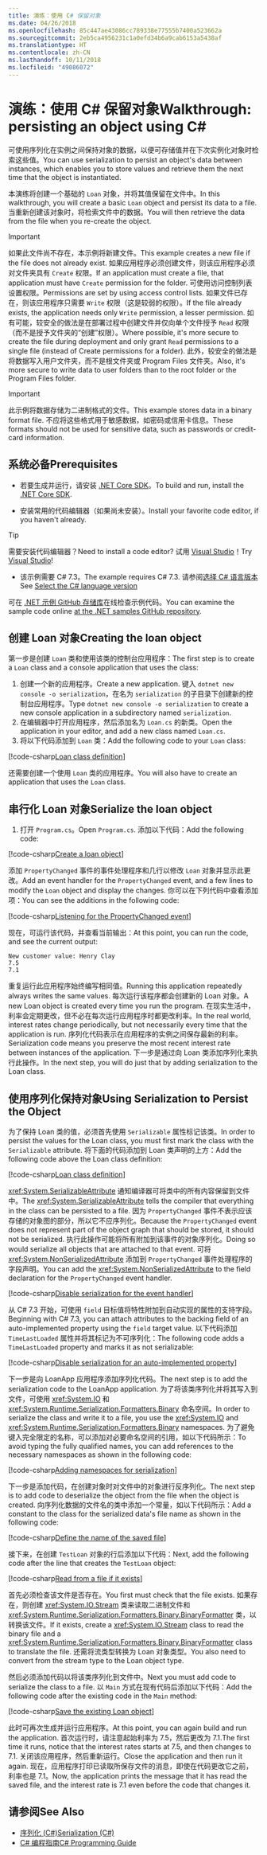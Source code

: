 ```yaml
---
title: 演练：使用 C# 保留对象
ms.date: 04/26/2018
ms.openlocfilehash: 85c447ae43086cc789338e77555b7400a523662a
ms.sourcegitcommit: 2eb5ca4956231c1a0efd34b6a9cab6153a5438af
ms.translationtype: HT
ms.contentlocale: zh-CN
ms.lasthandoff: 10/11/2018
ms.locfileid: "49086072"
---
```

# <a name="walkthrough-persisting-an-object-using-c"></a><span data-ttu-id="81d55-102">演练：使用 C# 保留对象</span><span class="sxs-lookup"><span data-stu-id="81d55-102">Walkthrough: persisting an object using C#</span></span> #

<span data-ttu-id="81d55-103">可使用序列化在实例之间保持对象的数据，以便可存储值并在下次实例化对象时检索这些值。</span><span class="sxs-lookup"><span data-stu-id="81d55-103">You can use serialization to persist an object's data between instances, which enables you to store values and retrieve them the next time that the object is instantiated.</span></span>

<span data-ttu-id="81d55-104">本演练将创建一个基础的 `Loan` 对象，并将其值保留在文件中。</span><span class="sxs-lookup"><span data-stu-id="81d55-104">In this walkthrough, you will create a basic `Loan` object and persist its data to a file.</span></span> <span data-ttu-id="81d55-105">当重新创建该对象时，将检索文件中的数据。</span><span class="sxs-lookup"><span data-stu-id="81d55-105">You will then retrieve the data from the file when you re-create the object.</span></span>

> [!IMPORTANT]
> <span data-ttu-id="81d55-106">如果此文件尚不存在，本示例将新建文件。</span><span class="sxs-lookup"><span data-stu-id="81d55-106">This example creates a new file if the file does not already exist.</span></span> <span data-ttu-id="81d55-107">如果应用程序必须创建文件，则该应用程序必须对文件夹具有 `Create` 权限。</span><span class="sxs-lookup"><span data-stu-id="81d55-107">If an application must create a file, that application must have `Create` permission for the folder.</span></span> <span data-ttu-id="81d55-108">可使用访问控制列表设置权限。</span><span class="sxs-lookup"><span data-stu-id="81d55-108">Permissions are set by using access control lists.</span></span> <span data-ttu-id="81d55-109">如果文件已存在，则该应用程序只需要 `Write` 权限（这是较弱的权限）。</span><span class="sxs-lookup"><span data-stu-id="81d55-109">If the file already exists, the application needs only `Write` permission, a lesser permission.</span></span> <span data-ttu-id="81d55-110">如有可能，较安全的做法是在部署过程中创建文件并仅向单个文件授予 `Read` 权限（而不是授予文件夹的“创建”权限）。</span><span class="sxs-lookup"><span data-stu-id="81d55-110">Where possible, it's more secure to create the file during deployment and only grant `Read` permissions to a single file (instead of Create permissions for a folder).</span></span> <span data-ttu-id="81d55-111">此外，较安全的做法是将数据写入用户文件夹，而不是根文件夹或 Program Files 文件夹。</span><span class="sxs-lookup"><span data-stu-id="81d55-111">Also, it's more secure to write data to user folders than to the root folder or the Program Files folder.</span></span>

> [!IMPORTANT]
> <span data-ttu-id="81d55-112">此示例将数据存储为二进制格式的文件。</span><span class="sxs-lookup"><span data-stu-id="81d55-112">This example stores data in a binary format file.</span></span> <span data-ttu-id="81d55-113">不应将这些格式用于敏感数据，如密码或信用卡信息。</span><span class="sxs-lookup"><span data-stu-id="81d55-113">These formats should not be used for sensitive data, such as passwords or credit-card information.</span></span>

## <a name="prerequisites"></a><span data-ttu-id="81d55-114">系统必备</span><span class="sxs-lookup"><span data-stu-id="81d55-114">Prerequisites</span></span>

* <span data-ttu-id="81d55-115">若要生成并运行，请安装 [.NET Core SDK](https://www.microsoft.com/net/core)。</span><span class="sxs-lookup"><span data-stu-id="81d55-115">To build and run, install the [.NET Core SDK](https://www.microsoft.com/net/core).</span></span>

* <span data-ttu-id="81d55-116">安装常用的代码编辑器（如果尚未安装）。</span><span class="sxs-lookup"><span data-stu-id="81d55-116">Install your favorite code editor, if you haven't already.</span></span>

> [!TIP]
> <span data-ttu-id="81d55-117">需要安装代码编辑器？</span><span class="sxs-lookup"><span data-stu-id="81d55-117">Need to install a code editor?</span></span> <span data-ttu-id="81d55-118">试用 [Visual Studio](https://visualstudio.com/downloads)！</span><span class="sxs-lookup"><span data-stu-id="81d55-118">Try [Visual Studio](https://visualstudio.com/downloads)!</span></span>

* <span data-ttu-id="81d55-119">该示例需要 C# 7.3。</span><span class="sxs-lookup"><span data-stu-id="81d55-119">The example requires C# 7.3.</span></span> <span data-ttu-id="81d55-120">请参阅[选择 C# 语言版本](../../../language-reference/configure-language-version.md)</span><span class="sxs-lookup"><span data-stu-id="81d55-120">See [Select the C# language version](../../../language-reference/configure-language-version.md)</span></span> 

<span data-ttu-id="81d55-121">可在 [.NET 示例 GitHub 存储库](https://github.com/dotnet/samples/tree/master/csharp/serialization)在线检查示例代码。</span><span class="sxs-lookup"><span data-stu-id="81d55-121">You can examine the sample code online [at the .NET samples GitHub repository](https://github.com/dotnet/samples/tree/master/csharp/serialization).</span></span>

## <a name="creating-the-loan-object"></a><span data-ttu-id="81d55-122">创建 Loan 对象</span><span class="sxs-lookup"><span data-stu-id="81d55-122">Creating the loan object</span></span>

<span data-ttu-id="81d55-123">第一步是创建 `Loan` 类和使用该类的控制台应用程序：</span><span class="sxs-lookup"><span data-stu-id="81d55-123">The first step is to create a `Loan` class and a console application that uses the class:</span></span>

1. <span data-ttu-id="81d55-124">创建一个新的应用程序。</span><span class="sxs-lookup"><span data-stu-id="81d55-124">Create a new application.</span></span> <span data-ttu-id="81d55-125">键入 `dotnet new console -o serialization`，在名为 `serialization` 的子目录下创建新的控制台应用程序。</span><span class="sxs-lookup"><span data-stu-id="81d55-125">Type `dotnet new console -o serialization` to create a new console application in a subdirectory named `serialization`.</span></span>
1. <span data-ttu-id="81d55-126">在编辑器中打开应用程序，然后添加名为 `Loan.cs` 的新类。</span><span class="sxs-lookup"><span data-stu-id="81d55-126">Open the application in your editor, and add a new class named `Loan.cs`.</span></span>
1. <span data-ttu-id="81d55-127">将以下代码添加到 `Loan` 类：</span><span class="sxs-lookup"><span data-stu-id="81d55-127">Add the following code to your `Loan` class:</span></span>

[!code-csharp[Loan class definition](../../../../../samples/csharp/serialization/Loan.cs#1)]

<span data-ttu-id="81d55-128">还需要创建一个使用 `Loan` 类的应用程序。</span><span class="sxs-lookup"><span data-stu-id="81d55-128">You will also have to create an application that uses the `Loan` class.</span></span>

## <a name="serialize-the-loan-object"></a><span data-ttu-id="81d55-129">串行化 Loan 对象</span><span class="sxs-lookup"><span data-stu-id="81d55-129">Serialize the loan object</span></span>

1. <span data-ttu-id="81d55-130">打开 `Program.cs`。</span><span class="sxs-lookup"><span data-stu-id="81d55-130">Open `Program.cs`.</span></span> <span data-ttu-id="81d55-131">添加以下代码：</span><span class="sxs-lookup"><span data-stu-id="81d55-131">Add the following code:</span></span>

[!code-csharp[Create a loan object](../../../../../samples/csharp/serialization/Program.cs#1)]

<span data-ttu-id="81d55-132">添加 `PropertyChanged` 事件的事件处理程序和几行以修改 `Loan` 对象并显示此更改。</span><span class="sxs-lookup"><span data-stu-id="81d55-132">Add an event handler for the `PropertyChanged` event, and a few lines to modify the `Loan` object and display the changes.</span></span> <span data-ttu-id="81d55-133">你可以在下列代码中查看添加项：</span><span class="sxs-lookup"><span data-stu-id="81d55-133">You can see the additions in the following code:</span></span>

[!code-csharp[Listening for the PropertyChanged event](../../../../../samples/csharp/serialization/Program.cs#2)]

<span data-ttu-id="81d55-134">现在，可运行该代码，并查看当前输出：</span><span class="sxs-lookup"><span data-stu-id="81d55-134">At this point, you can run the code, and see the current output:</span></span>

```console
New customer value: Henry Clay
7.5
7.1
```

<span data-ttu-id="81d55-135">重复运行此应用程序始终编写相同值。</span><span class="sxs-lookup"><span data-stu-id="81d55-135">Running this application repeatedly always writes the same values.</span></span> <span data-ttu-id="81d55-136">每次运行该程序都会创建新的 Loan 对象。</span><span class="sxs-lookup"><span data-stu-id="81d55-136">A new Loan object is created every time you run the program.</span></span> <span data-ttu-id="81d55-137">在现实生活中，利率会定期更改，但不必在每次运行应用程序时都更改利率。</span><span class="sxs-lookup"><span data-stu-id="81d55-137">In the real world, interest rates change periodically, but not necessarily every time that the application is run.</span></span> <span data-ttu-id="81d55-138">序列化代码表示在应用程序的实例之间保存最新的利率。</span><span class="sxs-lookup"><span data-stu-id="81d55-138">Serialization code means you preserve the most recent interest rate between instances of the application.</span></span> <span data-ttu-id="81d55-139">下一步是通过向 Loan 类添加序列化来执行此操作。</span><span class="sxs-lookup"><span data-stu-id="81d55-139">In the next step, you will do just that by adding serialization to the Loan class.</span></span>

## <a name="using-serialization-to-persist-the-object"></a><span data-ttu-id="81d55-140">使用序列化保持对象</span><span class="sxs-lookup"><span data-stu-id="81d55-140">Using Serialization to Persist the Object</span></span>

<span data-ttu-id="81d55-141">为了保持 Loan 类的值，必须首先使用 `Serializable` 属性标记该类。</span><span class="sxs-lookup"><span data-stu-id="81d55-141">In order to persist the values for the Loan class, you must first mark the class with the `Serializable` attribute.</span></span> <span data-ttu-id="81d55-142">将下面的代码添加到 Loan 类声明的上方：</span><span class="sxs-lookup"><span data-stu-id="81d55-142">Add the following code above the Loan class definition:</span></span>

[!code-csharp[Loan class definition](../../../../../samples/csharp/serialization/Loan.cs#2)]

<span data-ttu-id="81d55-143"><xref:System.SerializableAttribute> 通知编译器可将类中的所有内容保留到文件中。</span><span class="sxs-lookup"><span data-stu-id="81d55-143">The <xref:System.SerializableAttribute> tells the compiler that everything in the class can be persisted to a file.</span></span> <span data-ttu-id="81d55-144">因为 `PropertyChanged` 事件不表示应该存储的对象图的部分，所以它不应序列化。</span><span class="sxs-lookup"><span data-stu-id="81d55-144">Because the `PropertyChanged` event does not represent part of the object graph that should be stored, it should not be serialized.</span></span> <span data-ttu-id="81d55-145">执行此操作可能将所有附加到该事件的对象序列化。</span><span class="sxs-lookup"><span data-stu-id="81d55-145">Doing so would serialize all objects that are attached to that event.</span></span> <span data-ttu-id="81d55-146">可将 <xref:System.NonSerializedAttribute> 添加到 `PropertyChanged` 事件处理程序的字段声明。</span><span class="sxs-lookup"><span data-stu-id="81d55-146">You can add the <xref:System.NonSerializedAttribute> to the field declaration for the `PropertyChanged` event handler.</span></span>

[!code-csharp[Disable serialization for the event handler](../../../../../samples/csharp/serialization/Loan.cs#3)]

<span data-ttu-id="81d55-147">从 C# 7.3 开始，可使用 `field` 目标值将特性附加到自动实现的属性的支持字段。</span><span class="sxs-lookup"><span data-stu-id="81d55-147">Beginning with C# 7.3, you can attach attributes to the backing field of an auto-implemented property using the `field` target value.</span></span> <span data-ttu-id="81d55-148">以下代码添加 `TimeLastLoaded` 属性并将其标记为不可序列化：</span><span class="sxs-lookup"><span data-stu-id="81d55-148">The following code adds a `TimeLastLoaded` property and marks it as not serializable:</span></span>

[!code-csharp[Disable serialization for an auto-implemented property](../../../../../samples/csharp/serialization/Loan.cs#4)]

<span data-ttu-id="81d55-149">下一步是向 LoanApp 应用程序添加序列化代码。</span><span class="sxs-lookup"><span data-stu-id="81d55-149">The next step is to add the serialization code to the LoanApp application.</span></span> <span data-ttu-id="81d55-150">为了将该类序列化并将其写入到文件，可使用 <xref:System.IO> 和 <xref:System.Runtime.Serialization.Formatters.Binary> 命名空间。</span><span class="sxs-lookup"><span data-stu-id="81d55-150">In order to serialize the class and write it to a file, you use the <xref:System.IO> and <xref:System.Runtime.Serialization.Formatters.Binary> namespaces.</span></span> <span data-ttu-id="81d55-151">为了避免键入完全限定的名称，可以添加对必要命名空间的引用，如以下代码所示：</span><span class="sxs-lookup"><span data-stu-id="81d55-151">To avoid typing the fully qualified names, you can add references to the necessary namespaces as shown in the following code:</span></span>

[!code-csharp[Adding namespaces for serialization](../../../../../samples/csharp/serialization/Program.cs#3)]

<span data-ttu-id="81d55-152">下一步是添加代码，在创建对象时对文件中的对象进行反序列化。</span><span class="sxs-lookup"><span data-stu-id="81d55-152">The next step is to add code to deserialize the object from the file when the object is created.</span></span> <span data-ttu-id="81d55-153">向序列化数据的文件名的类中添加一个常量，如以下代码所示：</span><span class="sxs-lookup"><span data-stu-id="81d55-153">Add a constant to the class for the serialized data's file name as shown in the following code:</span></span>

[!code-csharp[Define the name of the saved file](../../../../../samples/csharp/serialization/Program.cs#4)]

<span data-ttu-id="81d55-154">接下来，在创建 `TestLoan` 对象的行后添加以下代码：</span><span class="sxs-lookup"><span data-stu-id="81d55-154">Next, add the following code after the line that creates the `TestLoan` object:</span></span>

[!code-csharp[Read from a file if it exists](../../../../../samples/csharp/serialization/Program.cs#5)]

<span data-ttu-id="81d55-155">首先必须检查该文件是否存在。</span><span class="sxs-lookup"><span data-stu-id="81d55-155">You first must check that the file exists.</span></span> <span data-ttu-id="81d55-156">如果存在，则创建 <xref:System.IO.Stream> 类来读取二进制文件和 <xref:System.Runtime.Serialization.Formatters.Binary.BinaryFormatter> 类，以转换该文件。</span><span class="sxs-lookup"><span data-stu-id="81d55-156">If it exists, create a <xref:System.IO.Stream> class to read the binary file and a <xref:System.Runtime.Serialization.Formatters.Binary.BinaryFormatter> class to translate the file.</span></span> <span data-ttu-id="81d55-157">还需将流类型转换为 Loan 对象类型。</span><span class="sxs-lookup"><span data-stu-id="81d55-157">You also need to convert from the stream type to the Loan object type.</span></span>

<span data-ttu-id="81d55-158">然后必须添加代码以将该类序列化到文件中。</span><span class="sxs-lookup"><span data-stu-id="81d55-158">Next you must add code to serialize the class to a file.</span></span> <span data-ttu-id="81d55-159">以 `Main` 方式在现有代码后添加以下代码：</span><span class="sxs-lookup"><span data-stu-id="81d55-159">Add the following code after the existing code in the `Main` method:</span></span>

[!code-csharp[Save the existing Loan object](../../../../../samples/csharp/serialization/Program.cs#6)]

<span data-ttu-id="81d55-160">此时可再次生成并运行应用程序。</span><span class="sxs-lookup"><span data-stu-id="81d55-160">At this point, you can again build and run the application.</span></span> <span data-ttu-id="81d55-161">首次运行时，请注意起始利率为 7.5，然后更改为 7.1.</span><span class="sxs-lookup"><span data-stu-id="81d55-161">The first time it runs, notice that the interest rates starts at 7.5, and then changes to 7.1.</span></span> <span data-ttu-id="81d55-162">关闭该应用程序，然后重新运行。</span><span class="sxs-lookup"><span data-stu-id="81d55-162">Close the application and then run it again.</span></span> <span data-ttu-id="81d55-163">现在，应用程序打印已读取所保存文件的消息，即使在代码更改它之前，利率也是 7.1。</span><span class="sxs-lookup"><span data-stu-id="81d55-163">Now, the application prints the message that it has read the saved file, and the interest rate is 7.1 even before the code that changes it.</span></span>

## <a name="see-also"></a><span data-ttu-id="81d55-164">请参阅</span><span class="sxs-lookup"><span data-stu-id="81d55-164">See Also</span></span>

- [<span data-ttu-id="81d55-165">序列化 (C#)</span><span class="sxs-lookup"><span data-stu-id="81d55-165">Serialization (C#)</span></span>](index.md)  
- [<span data-ttu-id="81d55-166">C# 编程指南</span><span class="sxs-lookup"><span data-stu-id="81d55-166">C# Programming Guide</span></span>](../..//index.md)  
